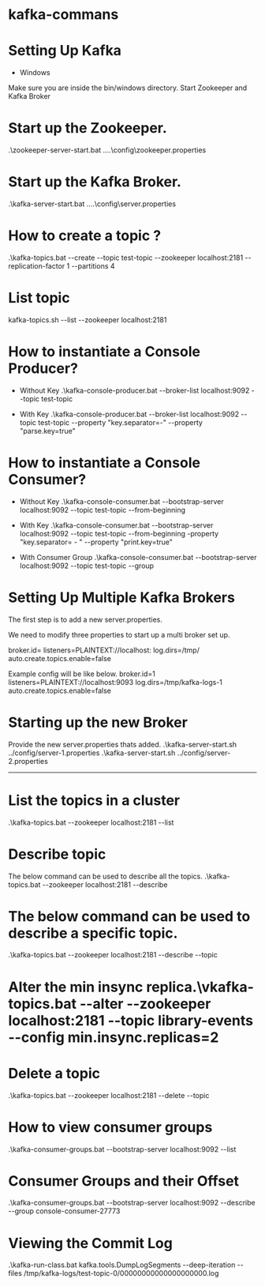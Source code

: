 # kafka-commans

# Setting Up Kafka

* Windows

Make sure you are inside the bin/windows directory.
Start Zookeeper and Kafka Broker
# Start up the Zookeeper.
.\zookeeper-server-start.bat ..\..\config\zookeeper.properties

# Start up the Kafka Broker.
.\kafka-server-start.bat ..\..\config\server.properties

# How to create a topic ?
 .\kafka-topics.bat --create --topic test-topic --zookeeper localhost:2181 --replication-factor 1 --partitions 4
# List topic 
 kafka-topics.sh --list --zookeeper localhost:2181
 
# How to instantiate a Console Producer?
* Without Key
.\kafka-console-producer.bat --broker-list localhost:9092 --topic test-topic

* With Key
.\kafka-console-producer.bat --broker-list localhost:9092 --topic test-topic --property "key.separator=-" --property "parse.key=true"

# How to instantiate a Console Consumer?
* Without Key
.\kafka-console-consumer.bat --bootstrap-server localhost:9092 --topic test-topic --from-beginning

* With Key
.\kafka-console-consumer.bat --bootstrap-server localhost:9092 --topic test-topic --from-beginning -property "key.separator= - " --property "print.key=true"

* With Consumer Group
.\kafka-console-consumer.bat --bootstrap-server localhost:9092 --topic test-topic --group <group-name>
  
# Setting Up Multiple Kafka Brokers
The first step is to add a new server.properties.

We need to modify three properties to start up a multi broker set up.

broker.id=<unique-broker-d>
listeners=PLAINTEXT://localhost:<unique-port>
log.dirs=/tmp/<unique-kafka-folder>
auto.create.topics.enable=false
  
Example config will be like below.
broker.id=1
listeners=PLAINTEXT://localhost:9093
log.dirs=/tmp/kafka-logs-1
auto.create.topics.enable=false
  
# Starting up the new Broker
Provide the new server.properties thats added.
.\kafka-server-start.sh ../config/server-1.properties
.\kafka-server-start.sh ../config/server-2.properties
 
 -----------------------------------------------------------------------------------------------
 
# List the topics in a cluster
.\kafka-topics.bat --zookeeper localhost:2181 --list

# Describe topic
The below command can be used to describe all the topics.
.\kafka-topics.bat --zookeeper localhost:2181 --describe
 
# The below command can be used to describe a specific topic.
.\kafka-topics.bat --zookeeper localhost:2181 --describe --topic <topic-name>
 
# Alter the min insync replica.\vkafka-topics.bat --alter --zookeeper localhost:2181 --topic library-events --config min.insync.replicas=2
 
# Delete a topic
.\kafka-topics.bat --zookeeper localhost:2181 --delete --topic <topic-name>
 
# How to view consumer groups
.\kafka-consumer-groups.bat --bootstrap-server localhost:9092 --list
 
# Consumer Groups and their Offset
.\kafka-consumer-groups.bat --bootstrap-server localhost:9092 --describe --group console-consumer-27773
 
# Viewing the Commit Log
.\kafka-run-class.bat kafka.tools.DumpLogSegments --deep-iteration --files /tmp/kafka-logs/test-topic-0/00000000000000000000.log
